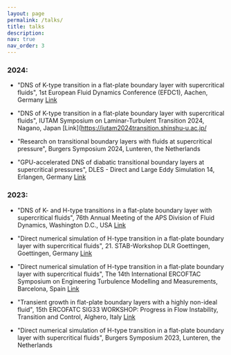 ```yaml
---
layout: page
permalink: /talks/
title: talks
description: 
nav: true
nav_order: 3
---
```


### 2024:

- "DNS of K-type transition in a flat-plate boundary layer with supercritical fluids", 1st European Fluid Dynamics Conference (EFDC1), Aachen, Germany [Link](https://efdc1.de/)

- "DNS of K-type transition in a flat-plate boundary layer with supercritical fluids", IUTAM Symposium on Laminar-Turbulent Transition 2024, Nagano, Japan [Link](https://iutam2024transition.shinshu-u.ac.jp/

- "Research on transitional boundary layers with fluids at supercritical pressure", Burgers Symposium 2024, Lunteren, the Netherlands

- "GPU-accelerated DNS of diabatic transitional boundary layers at supercritical pressures", DLES - Direct and Large Eddy Simulation 14, Erlangen, Germany [Link](https://www.lstm.tf.fau.de/dles/)

### 2023:

- "DNS of K- and H-type transitions in a flat-plate boundary layer with supercritical fluids", 76th Annual Meeting of the APS Division of Fluid Dynamics, Washington D.C., USA [Link](https://www.2023apsdfd.org/)

- "Direct numerical simulation of H-type transition in a flat-plate boundary layer with supercritical fluids", 21. STAB-Workshop DLR Goettingen, Goettingen, Germany [Link](https://elib.dlr.de/200215/)

- "Direct numerical simulation of H-type transition in a flat-plate boundary layer with supercritical fluids", The 14th International ERCOFTAC Symposium on Engineering Turbulence Modelling and Measurements, Barcelona, Spain [Link](https://etmm.ercoftac.org/etmm/) 

- "Transient growth in flat-plate boundary layers with a highly non-ideal fluid", 15th ERCOFATC SIG33 WORKSHOP: Progress in Flow Instability, Transition and Control, Alghero, Italy [Link](https://www.ercoftac-sig33.conf.kth.se/)

- "Direct numerical simulation of H-type transition in a flat-plate boundary layer with supercritical fluids", Burgers Symposium 2023, Lunteren, the Netherlands

